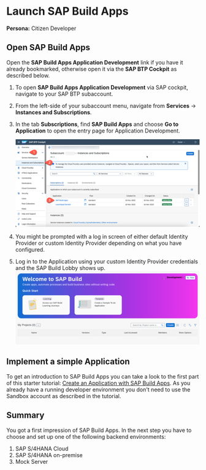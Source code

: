 # Launch SAP Build Apps

**Persona:** Citizen Developer

## Open SAP Build Apps

Open the **SAP Build Apps Application Development** link if you have it already bookmarked, otherwise open it via the **SAP BTP Cockpit** as described below.

 1. To open **SAP Build Apps Application Development** via SAP cockpit, navigate to your SAP BTP subaccount.
 2. From the left-side of your subaccount menu, navigate from **Services** &rarr; **Instances and Subscriptions**.

 3. In the tab **Subscriptions**, find **SAP Build Apps** and choose **Go to Application** to open the entry page for Application Development.

     <img src="../create-application/develop/images/ba_subscription.png">

 4. You might be prompted with a log in screen of either default Identity Provider or custom Identity Provider depending on what you have configured.

 5. Log in to the Application using your custom Identity Provider credentials and the SAP Build Lobby shows up.
    <img src="../create-application/develop/images/sap-build-lobby.png">

## Implement a simple Application
To get an introduction to SAP Build Apps you can take a look to the first part of this starter tutorial: [Create an Application with SAP Build Apps](https://developers.sap.com/tutorials/appgyver-create-application.html). As you already have a running developer environment you don't need to use the Sandbox account as described in the tutorial.

## Summary
You got a first impression of SAP Build Apps. In the next step you have to choose and set up one of the following backend environments:
1. SAP S/4HANA Cloud 
2. SAP S/4HANA on-premise
3. Mock Server



